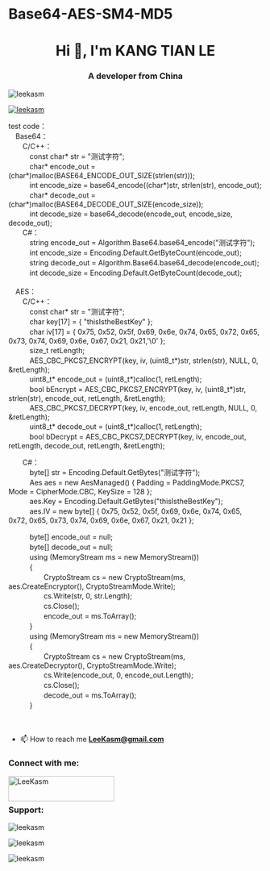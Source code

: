 # Base64-AES-SM4-MD5  

<h1 align="center">Hi 👋, I'm KANG TIAN LE</h1>
<h3 align="center">A developer from China</h3>

<p align="left"> <img src="https://komarev.com/ghpvc/?username=leekasm&label=Profile%20views&color=0e75b6&style=flat" alt="leekasm" /> </p>

<p align="left"> <a href="https://github.com/ryo-ma/github-profile-trophy"><img src="https://github-profile-trophy.vercel.app/?username=leekasm" alt="leekasm" /></a> </p>
test code：<br>
　Base64：<br>
　　C/C++：<br>
　　　const char* str = "测试字符";<br>
　　　char* encode_out = (char*)malloc(BASE64_ENCODE_OUT_SIZE(strlen(str)));<br>
　　　int encode_size = base64_encode((char*)str, strlen(str), encode_out);<br>
　　　char* decode_out = (char*)malloc(BASE64_DECODE_OUT_SIZE(encode_size));<br>
　　　int decode_size = base64_decode(encode_out, encode_size, decode_out);<br>
　　C#：<br>
　　　string encode_out = Algorithm.Base64.base64_encode("测试字符");<br>
　　　int encode_size = Encoding.Default.GetByteCount(encode_out);<br>
　　　string decode_out = Algorithm.Base64.base64_decode(encode_out);<br>
　　　int decode_size = Encoding.Default.GetByteCount(decode_out);<br>
<br>
　AES：<br>
　　C/C++：<br>
　　　const char* str = "测试字符";<br>
　　　char key[17] = { "thisIstheBestKey" };<br>
　　　char iv[17] = { 0x75, 0x52, 0x5f, 0x69, 0x6e, 0x74, 0x65, 0x72, 0x65, 0x73, 0x74, 0x69, 0x6e, 0x67, 0x21, 0x21,'\0' };<br>
　　　size_t retLength;<br>
　　　AES_CBC_PKCS7_ENCRYPT(key, iv, (uint8_t*)str, strlen(str), NULL, 0, &retLength);<br>
　　　uint8_t* encode_out = (uint8_t*)calloc(1, retLength);<br>
　　　bool bEncrypt = AES_CBC_PKCS7_ENCRYPT(key, iv, (uint8_t*)str, strlen(str), encode_out, retLength, &retLength);<br>
　　　AES_CBC_PKCS7_DECRYPT(key, iv, encode_out, retLength, NULL, 0, &retLength);<br>
　　　uint8_t* decode_out = (uint8_t*)calloc(1, retLength);<br>
　　　bool bDecrypt = AES_CBC_PKCS7_DECRYPT(key, iv, encode_out, retLength, decode_out, retLength, &retLength);<br>

　　C#：<br>
　　　byte[] str = Encoding.Default.GetBytes("测试字符");<br>
　　　Aes aes = new AesManaged() { Padding = PaddingMode.PKCS7, Mode = CipherMode.CBC, KeySize = 128 };<br>
　　　aes.Key = Encoding.Default.GetBytes("thisIstheBestKey");<br>
　　　aes.IV = new byte[] { 0x75, 0x52, 0x5f, 0x69, 0x6e, 0x74, 0x65, 0x72, 0x65, 0x73, 0x74, 0x69, 0x6e, 0x67, 0x21, 0x21 };<br>

　　　byte[] encode_out = null;<br>
　　　byte[] decode_out = null;<br>
　　　using (MemoryStream ms = new MemoryStream())<br>
　　　{<br>
　　　　　CryptoStream cs = new CryptoStream(ms, aes.CreateEncryptor(), CryptoStreamMode.Write);<br>
　　　　　cs.Write(str, 0, str.Length);<br>
　　　　　cs.Close();<br>
　　　　　encode_out = ms.ToArray();<br>
　　　}<br>
　　　using (MemoryStream ms = new MemoryStream())<br>
　　　{<br>
　　　　　CryptoStream cs = new CryptoStream(ms, aes.CreateDecryptor(), CryptoStreamMode.Write);<br>
　　　　　cs.Write(encode_out, 0, encode_out.Length);<br>
　　　　　cs.Close();<br>
　　　　　decode_out = ms.ToArray();<br>
　　　}<br>
<br>
<br>
- 📫 How to reach me **LeeKasm@gmail.com**

<h3 align="left">Connect with me:</h3>
<p align="left"></p>
<p><a href="https://www.buymeacoffee.com/LeeKasm"> <img align="left" src="https://cdn.buymeacoffee.com/buttons/v2/default-yellow.png" height="50" width="210" alt="LeeKasm" /></a></p><br><br>

<h3 align="left">Support:</h3>
<p>&nbsp;<img align="left" src="https://github-readme-stats.vercel.app/api?username=leekasm&show_icons=true&locale=en" alt="leekasm" /></p>
<p>&nbsp;<img align="left" src="https://github-readme-streak-stats.herokuapp.com/?user=leekasm&" alt="leekasm" /></p>
<p>&nbsp;<img align="left" src="https://github-readme-stats.vercel.app/api/top-langs?username=leekasm&show_icons=true&locale=en&layout=compact" alt="leekasm" /></p>

